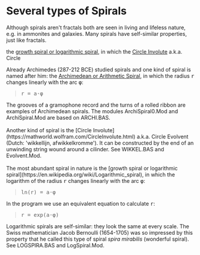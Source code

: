 # Several types of Spirals

Although spirals aren't fractals both are seen in living and lifeless nature, e.g. in ammonites and galaxies. Many spirals have self-similar properties, 
just like fractals. 

the [growth spiral or logarithmic spiral](https://en.wikipedia.org/wiki/Logarithmic_spiral), in which
the [Circle Involute](https://mathworld.wolfram.com/CircleInvolute.html) a.k.a. Circle

Already Archimedes (287-212 BCE) studied spirals and one kind of spiral is named after him: the 
[Archimedean or Arithmetic Spiral](https://en.wikipedia.org/wiki/Archimedean_spiral), in which the radius <span style="font-family:monospace">r</span> changes linearly with the arc <span style="font-family:monospace">φ</span>:<br>
<blockquote style="font-family:monospace">r = a·φ</blockquote>
The grooves of a gramophone record and the turns of a rolled ribbon are examples of Archimedean spirals.
The modules ArchiSpiral0.Mod and ArchiSpiral.Mod are based on ARCHI.BAS.
<br/><br/>
Another kind of spiral is the [Circle Involute](https://mathworld.wolfram.com/CircleInvolute.html) a.k.a. Circle Evolvent (Dutch: 'wikkellijn, afwikkelkromme'). It can be constructed by the end of an unwinding string wound around a cilinder.
See WIKKEL.BAS and Evolvent.Mod.
<br/><br/>
The most abundant spiral in nature is the [growth spiral or logarithmic spiral](https://en.wikipedia.org/wiki/Logarithmic_spiral), in which the logarithm of the radius <span style="font-family:monospace">r</span> changes linearly with the arc <span style="font-family:monospace">φ</span>:<br>

<blockquote style="font-family:monospace">ln(r) = a·φ</blockquote>

In the program we use an equivalent equation to calculate <span style="font-family:monospace">r</span>:<br>

<blockquote style="font-family:monospace">r = exp(a·φ)</blockquote>

Logarithmic spirals are self-similar: they look the same at every scale. The Swiss mathematician Jacob Bernoulli (1654-1705) was so impressed by this property that he called this type of spiral <i>spira mirabilis</i> (wonderful spiral).
See LOGSPIRA.BAS and LogSpiral.Mod.
